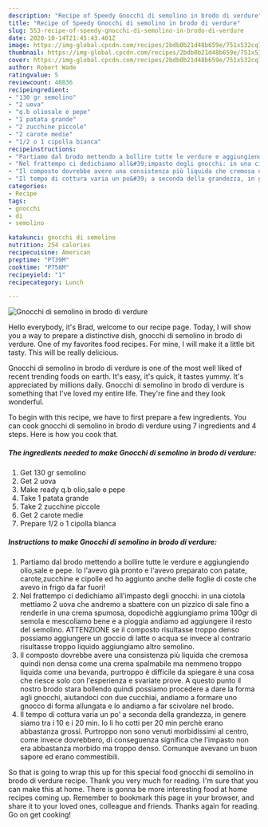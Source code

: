 ```yaml
---
description: "Recipe of Speedy Gnocchi di semolino in brodo di verdure"
title: "Recipe of Speedy Gnocchi di semolino in brodo di verdure"
slug: 553-recipe-of-speedy-gnocchi-di-semolino-in-brodo-di-verdure
date: 2020-10-14T21:45:43.401Z
image: https://img-global.cpcdn.com/recipes/2bdb0b21d48b659e/751x532cq70/gnocchi-di-semolino-in-brodo-di-verdure-recipe-main-photo.jpg
thumbnail: https://img-global.cpcdn.com/recipes/2bdb0b21d48b659e/751x532cq70/gnocchi-di-semolino-in-brodo-di-verdure-recipe-main-photo.jpg
cover: https://img-global.cpcdn.com/recipes/2bdb0b21d48b659e/751x532cq70/gnocchi-di-semolino-in-brodo-di-verdure-recipe-main-photo.jpg
author: Robert Wade
ratingvalue: 5
reviewcount: 40836
recipeingredient:
- "130 gr semolino"
- "2 uova"
- "q.b oliosale e pepe"
- "1 patata grande"
- "2 zucchine piccole"
- "2 carote medie"
- "1/2 o 1 cipolla bianca"
recipeinstructions:
- "Partiamo dal brodo mettendo a bollire tutte le verdure e aggiungiendo olio,sale e pepe. Io l&#39;avevo già pronto e l&#39;avevo preparato con patate, carote,zucchine e cipolle ed ho aggiunto anche delle foglie di coste che avevo in frigo da far fuori!"
- "Nel frattempo ci dedichiamo all&#39;impasto degli gnocchi: in una ciotola mettiamo 2 uova che andremo a sbattere con un pizzico di sale fino a renderle in una crema spumosa, dopodichè aggiungiamo prima 100gr di semola e mescoliamo bene e a pioggia andiamo ad aggiungere il resto del semolino. ATTENZIONE se il composto risultasse troppo denso possiamo aggiungere un goccio di latte o acqua se invece al contrario risultasse troppo liquido aggiungiamo altro semolino."
- "Il composto dovrebbe avere una consistenza più liquida che cremosa quindi non densa come una crema spalmabile ma nemmeno troppo liquida come una bevanda, purtroppo è difficile da spiegare è una cosa che riesce solo con l&#39;esperienza e svariate prove. A questo punto il nostro brodo stara bollendo quindi possiamo procedere a dare la forma agli gnocchi, aiutandoci con due cucchiai, andiamo a formare uno gnocco di forma allungata e lo andiamo a far scivolare nel brodo."
- "Il tempo di cottura varia un po&#39; a seconda della grandezza, in genere siamo tra i 10 e i 20 min. Io li ho cotti per 20 min perchè erano abbastanza grossi. Purtroppo non sono venuti morbidissimi al centro, come invece dovrebbero, di conseguenza significa che l&#39;impasto non era abbastanza morbido ma troppo denso. Comunque avevano un buon sapore ed erano commestibili."
categories:
- Recipe
tags:
- gnocchi
- di
- semolino

katakunci: gnocchi di semolino 
nutrition: 254 calories
recipecuisine: American
preptime: "PT39M"
cooktime: "PT58M"
recipeyield: "1"
recipecategory: Lunch

---
```



![Gnocchi di semolino in brodo di verdure](https://img-global.cpcdn.com/recipes/2bdb0b21d48b659e/751x532cq70/gnocchi-di-semolino-in-brodo-di-verdure-recipe-main-photo.jpg)

Hello everybody, it's Brad, welcome to our recipe page. Today, I will show you a way to prepare a distinctive dish, gnocchi di semolino in brodo di verdure. One of my favorites food recipes. For mine, I will make it a little bit tasty. This will be really delicious.



Gnocchi di semolino in brodo di verdure is one of the most well liked of recent trending foods on earth. It's easy, it's quick, it tastes yummy. It's appreciated by millions daily. Gnocchi di semolino in brodo di verdure is something that I've loved my entire life. They're fine and they look wonderful.


To begin with this recipe, we have to first prepare a few ingredients. You can cook gnocchi di semolino in brodo di verdure using 7 ingredients and 4 steps. Here is how you cook that.

<!--inarticleads1-->

##### The ingredients needed to make Gnocchi di semolino in brodo di verdure:

1. Get 130 gr semolino
1. Get 2 uova
1. Make ready q.b olio,sale e pepe
1. Take 1 patata grande
1. Take 2 zucchine piccole
1. Get 2 carote medie
1. Prepare 1/2 o 1 cipolla bianca




<!--inarticleads2-->

##### Instructions to make Gnocchi di semolino in brodo di verdure:

1. Partiamo dal brodo mettendo a bollire tutte le verdure e aggiungiendo olio,sale e pepe. Io l&#39;avevo già pronto e l&#39;avevo preparato con patate, carote,zucchine e cipolle ed ho aggiunto anche delle foglie di coste che avevo in frigo da far fuori!
1. Nel frattempo ci dedichiamo all&#39;impasto degli gnocchi: in una ciotola mettiamo 2 uova che andremo a sbattere con un pizzico di sale fino a renderle in una crema spumosa, dopodichè aggiungiamo prima 100gr di semola e mescoliamo bene e a pioggia andiamo ad aggiungere il resto del semolino. ATTENZIONE se il composto risultasse troppo denso possiamo aggiungere un goccio di latte o acqua se invece al contrario risultasse troppo liquido aggiungiamo altro semolino.
1. Il composto dovrebbe avere una consistenza più liquida che cremosa quindi non densa come una crema spalmabile ma nemmeno troppo liquida come una bevanda, purtroppo è difficile da spiegare è una cosa che riesce solo con l&#39;esperienza e svariate prove. A questo punto il nostro brodo stara bollendo quindi possiamo procedere a dare la forma agli gnocchi, aiutandoci con due cucchiai, andiamo a formare uno gnocco di forma allungata e lo andiamo a far scivolare nel brodo.
1. Il tempo di cottura varia un po&#39; a seconda della grandezza, in genere siamo tra i 10 e i 20 min. Io li ho cotti per 20 min perchè erano abbastanza grossi. Purtroppo non sono venuti morbidissimi al centro, come invece dovrebbero, di conseguenza significa che l&#39;impasto non era abbastanza morbido ma troppo denso. Comunque avevano un buon sapore ed erano commestibili.




So that is going to wrap this up for this special food gnocchi di semolino in brodo di verdure recipe. Thank you very much for reading. I'm sure that you can make this at home. There is gonna be more interesting food at home recipes coming up. Remember to bookmark this page in your browser, and share it to your loved ones, colleague and friends. Thanks again for reading. Go on get cooking!
